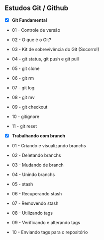 ## 																									Estudos Git / Github

- [x] **Git Fundamental**

  

- 01 - Controle de versão

- 02 - O que é o Git?

- 03 - Kit de sobrevivência do Git (Socorro!)

- 04 - git status, git push e  git pull

- 05 - git clone

- 06 - git rm

- 07 - git log

- 08 - git mv

- 09 - git checkout

- 10 - gitignore

- 11 - git reset

  

- [x] **Trabalhando com branch**

- 01 - Criando e visualizando branchs

- 02 - Deletando branchs

- 03 - Mudando de branch

- 04 - Unindo branchs

- 05 - stash

- 06 - Recuperando stash

- 07 - Removendo stash

- 08 - Utilizando tags

- 09 - Verificando e alterando tags

- 10 - Enviando tags para o repositório
